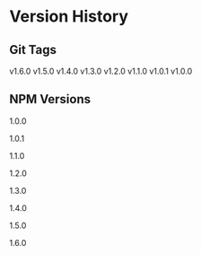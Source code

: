 # Version History
## Git Tags
v1.6.0
v1.5.0
v1.4.0
v1.3.0
v1.2.0
v1.1.0
v1.0.1
v1.0.0

## NPM Versions



1.0.0


1.0.1


1.1.0


1.2.0


1.3.0


1.4.0


1.5.0


1.6.0

